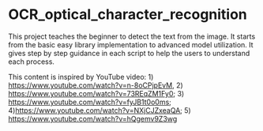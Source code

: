 # OCR_optical_character_recognition

This project teaches the beginner to detect the text from the image. It starts from the basic easy library implementation to advanced model utilization. It gives step by step guidance in each script to help the users to understand each process.


This content is inspired by YouTube video: 1) https://www.youtube.com/watch?v=n-8oCPjpEvM, 2) https://www.youtube.com/watch?v=73REqZM1Fy0; 3) https://www.youtube.com/watch?v=fyJB1t0o0ms; 4)https://www.youtube.com/watch?v=NXjCJZxeaQA; 5) https://www.youtube.com/watch?v=hQgemv9Z3wg
